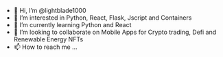 - 👋 Hi, I’m @lightblade1000
- 👀 I’m interested in Python, React, Flask, Jscript and Containers
- 🌱 I’m currently learning Python and React
- 💞️ I’m looking to collaborate on Mobile Apps for Crypto trading, Defi and Renewable Energy NFTs
- 📫 How to reach me ...

<!---
lightblade1000/lightblade1000 is a ✨ special ✨ repository because its `README.md` (this file) appears on your GitHub profile.
You can click the Preview link to take a look at your changes.
--->

